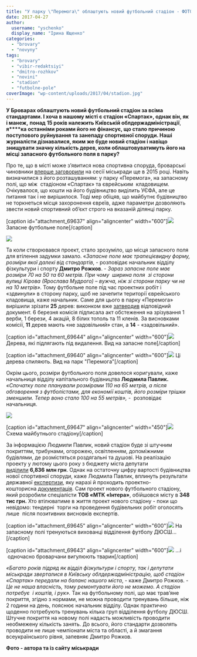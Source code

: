 ```yaml
---
title: "У парку \"Перемога\" облаштують новий футбольний стадіон - ФОТО"
date: 2017-04-27
author: 
  username: "yschenko"
  display_name: "Ірина Ющенко"
categories: 
  - "brovary"
  - "novyny"
tags: 
  - "brovary"
  - "vibir-redaktsiyi"
  - "dmitro-rozhkov"
  - "novini"
  - "stadion"
  - "futbolne-pole"
coverImage: "wp-content/uploads/2017/04/stadion.jpg"
---
```


**У Броварах облаштують новий футбольний стадіон за всіма стандартами. І хоча в нашому місті є стадіон «Спартак», однак він, як і манеж,** **понад** **15 років належить Київській облдержадміністрації**, **я****ка останніми роками його не фінансує, що стало причиною поступового руйнування та занепаду спортивної споруди. Наші журналісти дізнавалися, яким же буде новий стадіон і навіщо знищувати значну кількість дерев, коли облаштовуватимуть його на місці запасного футбольного поля в парку?**

Про те, що в місті може з’явитися нова спортивна споруда, броварські чиновники [вперше заговорили](https://mpz.brovary.org/sapozhko-zayaviv-shho-u-brovarah-zbuduyut-noviy-stadion-za-koshti-uyefa/) на сесії міськради ще в 2015 році. Навіть визначилися з його розташуванням: у парку «Перемога», на запасному полі, що між  стадіоном «Спартак» та єврейським  кладовищем. Очікувалося, що кошти на його будівництво виділить УЄФА, але це питання так і не вирішилося. Тоді мер обіцяв, що майбутнє будівництво не торкнеться місця захоронення євреїв, адже параметри дозволяють звести новий спортивний об’єкт строго на вказаній ділянці парку.

\[caption id="attachment\_69637" align="aligncenter" width="600"\][![](https://mpz.brovary.org/wp-content/uploads/2017/04/1-6.jpg)](https://mpz.brovary.org/wp-content/uploads/2017/04/1-6.jpg) Запасне футбольне поле\[/caption\]

[![](https://mpz.brovary.org/wp-content/uploads/2017/04/6-4.jpg)](https://mpz.brovary.org/wp-content/uploads/2017/04/6-4.jpg)

Та коли створювався проект, стало зрозуміло, що місця запасного поля для втілення задумки замало. «_Запасне поле має трапецієвидну форму, розміри якої далекі від стандартів_, - розповідає начальник відділу фізкультури і спорту **Дмитро Рожков**. - _Зараз запасне поле має розміри 70 на 50 та 60 метрів. При чому  ширина поля  зі сторони вулиці Кірова (Ярослава Мудрого) – вужча, ніж зі сторони парку чи не на 10 метрів»._ Тому футбольне поле під час проектних робіт і «здвинули» в сторону парку, щоб не зачепити території єврейського кладовища, каже начальник. Саме для цього в парку «Перемога» вирішили зрізати **25** дерев: виконком вже [затвердив](https://mpz.brovary.org/vykonkom-nadav-dozvil-na-zrizannya-derev-pid-budivnytstvo-futbolnogo-stadionu-ta-shkoly/) відповідний документ. 6 березня комісія підписала акт обстеження на зрізування 1 верби, 1 берези, 4 акацій, 8 білих тополь та 11 кленів. За висновками комісії, **11** дерев мають «не задовільний» стан, а **14** - «задовільний».

\[caption id="attachment\_69644" align="aligncenter" width="600"\][![](https://mpz.brovary.org/wp-content/uploads/2017/04/8-4.jpg)](https://mpz.brovary.org/wp-content/uploads/2017/04/8-4.jpg) Дерева, які підлягають під видалення. Вид на запасне поле\[/caption\]

\[caption id="attachment\_69640" align="aligncenter" width="600"\][![](https://mpz.brovary.org/wp-content/uploads/2017/04/3-5.jpg)](https://mpz.brovary.org/wp-content/uploads/2017/04/3-5.jpg) Ці дерева спиляють. Вид на парк "Перемога"\[/caption\]

Окрім цього, розміри футбольного поля довелося коригували, каже начальниця відділу капітального будівництва **Людмила Павлик.** _«Спочатку поле планували розмірами 110 на 65 метрів, а після обговорення з футболістами, для економії коштів, його розміри трішки зменшили. Тепер воно стало 100 на 55 метрів», -_  розповідає начальниця.

[![](https://mpz.brovary.org/wp-content/uploads/2017/04/stadion.jpg)](https://mpz.brovary.org/wp-content/uploads/2017/04/stadion.jpg)

\[caption id="attachment\_69647" align="aligncenter" width="450"\][![](https://mpz.brovary.org/wp-content/uploads/2017/04/GP-stadion-Brovary-park-Model.jpg)](https://mpz.brovary.org/wp-content/uploads/2017/04/GP-stadion-Brovary-park-Model.jpg) Схема майбутнього стадіону\[/caption\]

За інформацією Людмили Павлик, новий стадіон буде зі штучним покриттям, трибунами, огорожею, освітленням, допоміжними будівлями, де розмістяться роздягальні та душові. На реалізацію проекту у лютому цього року з бюджету міста депутати [виділили](https://brovary-rada.gov.ua/documents/26709.html) **6,836** **млн грн**. Однак на остаточну цифру вартості будівництва нової спортивної споруди, каже Людмила Павлик, вплинуть результати державної [експертизи](https://brovary-rada.gov.ua/news/14855.html), яку наразі й проходить проектно-кошторисна [документація](https://brovary-rada.gov.ua/news/15077.html). Сам проект нового футбольного стадіону, який розробили спеціалісти **ТОВ «МТК «Інтера»**, обійшовся місту в **348 тис грн.** Хто втілюватиме в життя проект нового стадіону - поки що невідомо: тендерні  торги на проведення будівельних робіт оголосять лише  після позитивних висновків експертів.

\[caption id="attachment\_69645" align="aligncenter" width="600"\][![](https://mpz.brovary.org/wp-content/uploads/2017/04/9-4.jpg)](https://mpz.brovary.org/wp-content/uploads/2017/04/9-4.jpg) На запасному полі тренуються вихованці відділення футболу ДЮСШ...\[/caption\]

\[caption id="attachment\_69643" align="aligncenter" width="600"\][![](https://mpz.brovary.org/wp-content/uploads/2017/04/7-5.jpg)](https://mpz.brovary.org/wp-content/uploads/2017/04/7-5.jpg) ...і  одночасно броварчани вигулюють тварин\[/caption\]

_«Багато років підряд як відділ фізкультури і спорту, так і депутати міськради зверталися в Київську облдержадміністрацію, щоб стадіон «Спартак» передали на баланс нашого міста_, - каже Дмитро Рожков. - _Це не наша власність, тому ремонтувати його не можемо. А стадіон потребує  і коштів, і рук»._ Так на футбольному полі, що має трав’яне покриття, згідно з нормами, не можна проводити тренувань більше, ніж 2 години на день, пояснює начальник відділу. Однак практично щоденно потребують тренувань кілька груп відділення футболу ДЮСШ. Штучне покриття на новому полі надасть можливість проводити необмежену кількість занять. До всього, його стандарти дозволять проводити не лише чемпіонати міста та області, а й змагання всеукраїнського рівня, запевняє Дмитро Рожков.

**Фото - автора та із сайту міськради**
